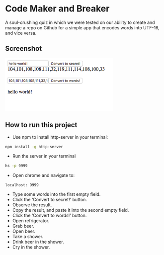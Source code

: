 # Code Maker and Breaker
A soul-crushing quiz in which we were tested on our ability to create and manage a repo on Github for a simple app that encodes words into UTF-16, and vice versa.

## Screenshot
![main screen shot](./screenshots/code.png)

## How to run this project
* Use npm to install http-server in your terminal:
```sh
npm install -g http-server
```
* Run the server in your terminal
```sh
hs -p 9999
```
* Open chrome and navigate to:
```
localhost: 9999
```
* Type some words into the first empty field.
* Click the 'Convert to secret!' button.
* Observe the result.
* Copy the result, and paste it into the second empty field.
* Click the 'Convert to words!' button.
* Open refrigerator.
* Grab beer.
* Open beer.
* Take a shower.
* Drink beer in the shower.
* Cry in the shower.
